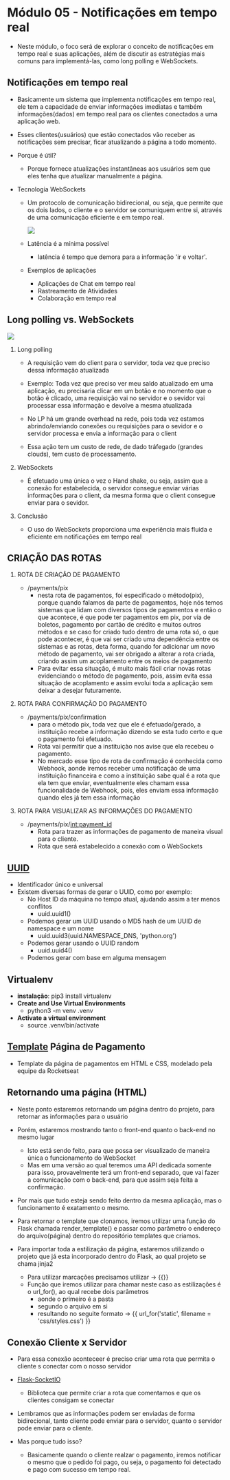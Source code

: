 # Módulo 05 - Notificações em tempo real

- Neste módulo, o foco será de explorar o conceito de notificações em tempo real e suas aplicações, além de discutir as estratégias mais comuns para implementá-las, como long polling e WebSockets.

## Notificações em tempo real

- Basicamente um sistema que implementa notificações em tempo real, ele tem a capacidade de enviar informações imediatas e também informações(dados) em tempo real para os clientes conectados a uma aplicação web.

- Esses clientes(usuários) que estão conectados vão receber as notificações sem precisar, ficar atualizando a página a todo momento.

- Porque é útil?
  - Porque fornece atualizações instantâneas aos usuários sem que eles tenha que atualizar manualmente a página.

- Tecnologia WebSockets
  - Um protocolo de comunicação bidirecional, ou seja, que permite que os dois lados, o cliente e o servidor se comuniquem entre si, através de uma comunicação eficiente e em tempo real.

    ![](./assets/WebSockets_ilustration.png)

  - Latência é a mínima possível
    - latência é tempo que demora para a informação 'ir e voltar'.

  - Exemplos de aplicações
    - Aplicações de Chat em tempo real
    - Rastreamento de Atividades
    - Colaboração em tempo real

## Long polling vs. WebSockets
![](./assets/long_polling_vs_websockets.png)

1. Long polling

   - A requisição vem do client para o servidor, toda vez que preciso dessa informação atualizada
   - Exemplo: Toda vez que preciso ver meu saldo atualizado em uma aplicação, eu precisaria clicar em um botão e no momento que o botão é clicado, uma requisição vai no servidor e o sevidor vai processar essa informação e devolve a mesma atualizada

   - No LP há um grande overhead na rede, pois toda vez estamos abrindo/enviando conexões  ou requisições para o sevidor e o servidor processa e envia a informação para o client
   - Essa ação tem um custo de rede, de dado tráfegado (grandes clouds), tem custo de processamento.

2. WebSockets

   - É efetuado uma única o vez o Hand shake, ou seja, assim que a conexão for estabelecida, o servidor consegue enviar várias informações para o client, da mesma forma que o client consegue enviar para o sevidor.

3. Conclusão

   - O uso do WebSockets proporciona uma experiência mais fluida e eficiente em notificações em tempo real
  

## CRIAÇÃO DAS ROTAS

1. ROTA DE CRIAÇÃO DE PAGAMENTO

   - /payments/pix
     - nesta rota de pagamentos, foi especificado o método(pix), porque quando falamos da parte de pagamentos, hoje nós temos sistemas que lidam com diversos tipos de pagamentos e então o que acontece, é que pode ter pagamentos em pix, por via de boletos, pagamento por cartão de crédito e muitos outros métodos e se caso for criado tudo dentro de uma rota só, o que pode acontecer, é que vai ser criado uma dependência entre os sistemas e as rotas, deta forma, quando for adicionar um novo método de pagamento, vai ser obrigado a alterar a rota criada, criando assim um acoplamento entre os meios de pagamento
     - Para evitar essa situação, é muito mais fácil criar novas rotas evidenciando o método de pagamento, pois, assim evita essa situação de acoplamento e assim evolui toda a aplicação sem deixar a desejar futuramente.

2. ROTA PARA CONFIRMAÇÃO DO PAGAMENTO

   - /payments/pix/confirmation
     - para o método pix, toda vez que ele é efetuado/gerado, a instituição recebe a informação dizendo se esta tudo certo e que o pagamento foi efetuado.
     - Rota vai permitir que a instituiçào nos avise que ela recebeu o pagamento.
     - No mercado esse tipo de rota de confirmação é conhecida como Webhook, aonde iremos receber uma notificação de uma instituição financeira e como a instituição sabe qual é a rota que ela tem que enviar, eventualmente eles chamam essa funcionalidade de Webhook, pois, eles enviam essa informação quando eles já tem essa informação

3. ROTA PARA VISUALIZAR AS INFORMAÇÕES DO PAGAMENTO

   - /payments/pix/<int:payment_id>
     - Rota para trazer as informações de pagamento de maneira visual para o cliente.
     - Rota que será estabelecido a conexão com o WebSockets

## [UUID](https://docs.python.org/3/library/uuid.html)

- Identificador único e universal
- Existem diversas formas de gerar o UUID, como por exemplo: 
  - No Host ID da máquina no tempo atual, ajudando assim a ter menos conflitos
    - uuid.uuid1()
  - Podemos gerar um UUID usando o MD5 hash de um UUID de namespace e um nome
    - uuid.uuid3(uuid.NAMESPACE_DNS, 'python.org')
  - Podemos gerar usando o UUID random
    - uuid.uuid4()
  - Podemos gerar com base em alguma mensagem

## Virtualenv

- **instalação**: pip3 install virtualenv
- **Create and Use Virtual Environments**
  - python3 -m venv .venv
- **Activate a virtual environment**
  - source .venv/bin/activate

## [Template](https://github.com/GabrielCasemiro/py-payment) Página de Pagamento

- Template da página de pagamentos em HTML e CSS, modelado pela equipe da Rocketseat

## Retornando uma página (HTML)

- Neste ponto estaremos retornando um página dentro do projeto, para retornar as informações para o usuário
- Porém, estaremos mostrando tanto o front-end quanto o back-end no mesmo lugar
  - Isto está sendo feito, para que possa ser visualizado de maneira única o funcionamento do WebSocket
  - Mas em uma versão ao qual teremos uma API dedicada somente para isso, provavelmente terá um front-end separado, que vai fazer a comunicação com o back-end, para que assim seja feita a confirmação.

- Por mais que tudo esteja sendo feito dentro da mesma aplicação, mas o funcionamento é exatamento o mesmo.

- Para retornar o template que clonamos, iremos utilizar uma função do Flask chamada render_template() e passar como parâmetro o endereço do arquivo(página) dentro do repositório templates que criamos.

- Para importar toda a estilização da página, estaremos utilizando o projeto que já esta incorporado dentro do Flask, ao qual projeto se chama jinja2
  - Para utilizar marcações precisamos utilizar -> {{}}
  - Função que iremos utilizar para chamar neste caso as estilizações é o url_for(), ao qual recebe dois parâmetros
    - aonde o primeiro é a pasta
    - segundo o arquivo em si
    - resultando no seguite formato -> {{ url_for('static', filename = 'css/styles.css') }}

## Conexão Cliente x Servidor

- Para essa conexão aconteceer é preciso criar uma rota que permita o cliente s conectar com o nosso servidor
- [Flask-SocketIO](https://flask-socketio.readthedocs.io/en/latest/)
  - Biblioteca que permite criar a rota que comentamos e que os clientes consigam se conectar

- Lembramos que as informações podem ser enviadas de forma bidirecional, tanto cliente pode enviar para o servidor, quanto o servidor pode enviar para o cliente.
- Mas porque tudo isso?
  - Basicamente quando o cliente realzar o pagamento, iremos notificar o mesmo que o pedido foi pago, ou seja, o pagamento foi detectado e pago com sucesso em tempo real.
  
